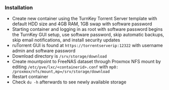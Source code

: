 ### Installation 
  - Create new container using the TurnKey Torrent Server template with default HDD size and 4GB RAM, 1GB swap with software password
  - Starting container and logging in as root with software password begins the TurnKey GUI setup, use software password, skip automatic backups, skip email notifications, and install security updates
  - ruTorrent GUI is found at `https://torrentserverip:12322` with username admin and software password
  - Download directory is `/srv/storage/download`
  - Create mountpoint to FreeNAS dataset through Proxmox NFS mount by editing `/etc/pve/lxc/<containerid>.conf` with `mp0: /proxmox/nfs/mount,mp=/srv/storage/download`
  - Restart container
  - Check `du -h` afterwards to see newly available storage